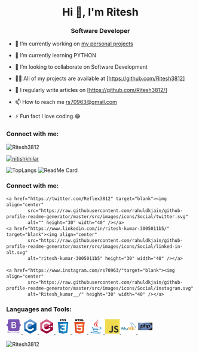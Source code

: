 <h1 align="center">Hi 👋, I'm Ritesh</h1>
<h3 align="center">Software Developer</h3>

- 🔭 I’m currently working on [my personal projects](https://github.com/Ritesh3812/)

- 🌱 I’m currently learning PYTHON

- 👯 I’m looking to collaborate on Software Development

- 👨‍💻 All of my projects are available at [https://github.com/Ritesh3812]

- 📝 I regularly write articles on [https://github.com/Ritesh3812/]

- 📫 How to reach me rs70963@gmail.com

- ⚡️ Fun fact I love coding.😂

<h3 align="left">Connect with me:</h3>
<p align="left">
</p>

<!---
Dewanand7/Dewanand7 is a ✨ special ✨ repository because its README.md (this file) appears on your GitHub profile.
You can click the Preview link to take a look at your changes.
--->

<p align="left"> <img src="https://komarev.com/ghpvc/?username=Ritesh3812&label=Profile%20views&color=0e75b6&style=flat"
        alt="Ritesh3812" /> </p>

<p align="left"> <a href="https://twitter.com/Reflex3812" target="blank"><img
            src="https://img.shields.io/twitter/follow/Reflex3812?logo=twitter&style=for-the-badge"
            alt="nitishkhilar" /></a> </p>


![TopLangs](https://github-readme-stats.vercel.app/api/top-langs/?username=Ritesh3812&layout=compact&theme=dark&show_icons=true)
![ReadMe Card](https://github-readme-stats.vercel.app/api?username=Ritesh3812&show_icons=true&theme=radical)

<h3 align="left">Connect with me:</h3>
<p align="left">

    <a href="https://twitter.com/Reflex3812" target="blank"><img align="center"
            src="https://raw.githubusercontent.com/rahuldkjain/github-profile-readme-generator/master/src/images/icons/Social/twitter.svg"
            alt="" height="30" width="40" /></a>
    <a href="https://www.linkedin.com/in/ritesh-kumar-3005011b5/" target="blank"><img align="center"
            src="https://raw.githubusercontent.com/rahuldkjain/github-profile-readme-generator/master/src/images/icons/Social/linked-in-alt.svg"
            alt="ritesh-kumar-3005011b5" height="30" width="40" /></a>
    
    <a href="https://www.instagram.com/rs70963/"target="blank"><img align="center"
            src="https://raw.githubusercontent.com/rahuldkjain/github-profile-readme-generator/master/src/images/icons/Social/instagram.svg"
            alt="Ritesh_kumar__/" height="30" width="40" /></a>
    
</p>
<h3 align="left">Languages and Tools:</h3>
<p align="left">
    </a> <a href="https://getbootstrap.com" target="_blank" rel="noreferrer"> <img
            src="https://raw.githubusercontent.com/devicons/devicon/master/icons/bootstrap/bootstrap-plain-wordmark.svg"
            alt="bootstrap" width="40" height="40" /> </a> <a href="https://www.cprogramming.com/" target="_blank"
        rel="noreferrer"> <img src="https://raw.githubusercontent.com/devicons/devicon/master/icons/c/c-original.svg"
            alt="c" width="40" height="40" /> </a> <a href="https://www.w3schools.com/cpp/" target="_blank"
        rel="noreferrer"> <img
            src="https://raw.githubusercontent.com/devicons/devicon/master/icons/cplusplus/cplusplus-original.svg"
            alt="cplusplus" width="40" height="40" /> </a> <a href="https://www.w3schools.com/css/" target="_blank"
        rel="noreferrer"> <img
            src="https://raw.githubusercontent.com/devicons/devicon/master/icons/css3/css3-original-wordmark.svg"
            alt="css3" width="40" height="40" /> </a> 
    <a href="https://www.w3.org/html/" target="_blank" rel="noreferrer"> <img
            src="https://raw.githubusercontent.com/devicons/devicon/master/icons/html5/html5-original-wordmark.svg"
            alt="html5" width="40" height="40" /> </a> <a href="https://www.java.com" target="_blank" rel="noreferrer">
        <img src="https://raw.githubusercontent.com/devicons/devicon/master/icons/java/java-original.svg" alt="java"
            width="40" height="40" /> </a> <a href="https://developer.mozilla.org/en-US/docs/Web/JavaScript"
        target="_blank" rel="noreferrer"> <img
            src="https://raw.githubusercontent.com/devicons/devicon/master/icons/javascript/javascript-original.svg"
            alt="javascript" width="40" height="40" /> </a>
             <a href="https://www.mysql.com/" target="_blank"
        rel="noreferrer"> <img
            src="https://raw.githubusercontent.com/devicons/devicon/master/icons/mysql/mysql-original-wordmark.svg"
            alt="mysql" width="40" height="40" /> </a> </a> <a href="https://www.php.net" target="_blank" rel="noreferrer">
        <img src="https://raw.githubusercontent.com/devicons/devicon/master/icons/php/php-original.svg" alt="php"
            width="40" height="40" /> </a> </p>
            <p><img align="center"
                src="https://github-readme-streak-stats.herokuapp.com/?user=Ritesh3812&layout=compact&theme=dark&show_icons=true"
                alt="Ritesh3812" /></p>
